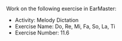 Work on the following exercise in EarMaster:
- Activity: Melody Dictation
- Exercise Name: Do, Re, Mi, Fa, So, La, Ti
- Exercise Number: 11.6

